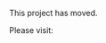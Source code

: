 This project has moved.

Please visit:

[http://github.com/adamsalter/sitemap_generator-plugin]:http://github.com/adamsalter/sitemap_generator-plugin